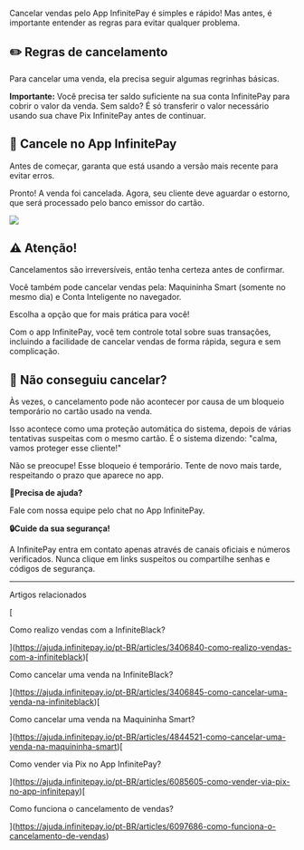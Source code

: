 Cancelar vendas pelo App InfinitePay é simples e rápido! Mas antes, é importante entender as regras para evitar qualquer problema.

## ✏️ **Regras de cancelamento**

Para cancelar uma venda, ela precisa seguir algumas regrinhas básicas.

**Importante:** Você precisa ter saldo suficiente na sua conta InfinitePay para cobrir o valor da venda. Sem saldo? É só transferir o valor necessário usando sua chave Pix InfinitePay antes de continuar.

## **📱 Cancele no App InfinitePay**

Antes de começar, garanta que está usando a versão mais recente para evitar erros.

Pronto! A venda foi cancelada. Agora, seu cliente deve aguardar o estorno, que será processado pelo banco emissor do cartão.

[![](https://downloads.intercomcdn.com/i/o/988062934/1db3bcf9b12dc6352444e659/PROD17_48_CANCELAR_PIX_2.gif?expires=1756089000&signature=df2b8f21eb5640138a8176539d3189a4c5728d1cdbff8d50d6d0fb0d18d8d62c&req=fSgvFs98lIJbFb4f3HP0gBgvEx0pqgOPNWYHyFiKJsUnqi6fRQ5561zbXD3e%0Aefa6zBzdcLQ96DNikg%3D%3D%0A)](https://downloads.intercomcdn.com/i/o/988062934/1db3bcf9b12dc6352444e659/PROD17_48_CANCELAR_PIX_2.gif?expires=1756089000&signature=df2b8f21eb5640138a8176539d3189a4c5728d1cdbff8d50d6d0fb0d18d8d62c&req=fSgvFs98lIJbFb4f3HP0gBgvEx0pqgOPNWYHyFiKJsUnqi6fRQ5561zbXD3e%0Aefa6zBzdcLQ96DNikg%3D%3D%0A)

## **⚠️ Atenção!**

Cancelamentos são irreversíveis, então tenha certeza antes de confirmar.

Você também pode cancelar vendas pela: Maquininha Smart (somente no mesmo dia) e Conta Inteligente no navegador.

Escolha a opção que for mais prática para você!

Com o app InfinitePay, você tem controle total sobre suas transações, incluindo a facilidade de cancelar vendas de forma rápida, segura e sem complicação.

## 🛑 Não conseguiu cancelar?

Às vezes, o cancelamento pode não acontecer por causa de um bloqueio temporário no cartão usado na venda.

Isso acontece como uma proteção automática do sistema, depois de várias tentativas suspeitas com o mesmo cartão. É o sistema dizendo: "calma, vamos proteger esse cliente!"

Não se preocupe! Esse bloqueio é temporário. Tente de novo mais tarde, respeitando o prazo que aparece no app.

**🔔Precisa de ajuda?**

Fale com nossa equipe pelo chat no App InfinitePay.

**🔒Cuide da sua segurança!**

A InfinitePay entra em contato apenas através de canais oficiais e números verificados. Nunca clique em links suspeitos ou compartilhe senhas e códigos de segurança.

___

Artigos relacionados

[

Como realizo vendas com a InfiniteBlack?

](https://ajuda.infinitepay.io/pt-BR/articles/3406840-como-realizo-vendas-com-a-infiniteblack)[

Como cancelar uma venda na InfiniteBlack?

](https://ajuda.infinitepay.io/pt-BR/articles/3406845-como-cancelar-uma-venda-na-infiniteblack)[

Como cancelar uma venda na Maquininha Smart?

](https://ajuda.infinitepay.io/pt-BR/articles/4844521-como-cancelar-uma-venda-na-maquininha-smart)[

Como vender via Pix no App InfinitePay?

](https://ajuda.infinitepay.io/pt-BR/articles/6085605-como-vender-via-pix-no-app-infinitepay)[

Como funciona o cancelamento de vendas?

](https://ajuda.infinitepay.io/pt-BR/articles/6097686-como-funciona-o-cancelamento-de-vendas)